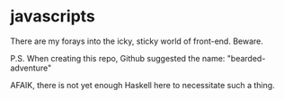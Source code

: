 javascripts
===========

There are my forays into the icky, sticky world of front-end. Beware.

P.S. When creating this repo, Github suggested the name: "bearded-adventure"

AFAIK, there is not yet enough Haskell here to necessitate such a thing.
